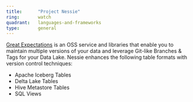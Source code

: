 ```yaml
---
title:      "Project Nessie"
ring:       watch
quadrant:   languages-and-frameworks
type:       general
---
```


[Great Expectations](https://projectnessie.org/) is an OSS service and libraries that enable you to maintain multiple versions of your data and leverage Git-like Branches & Tags for your Data Lake. Nessie enhances the following table formats with version control techniques:

* Apache Iceberg Tables
* Delta Lake Tables
* Hive Metastore Tables
* SQL Views
